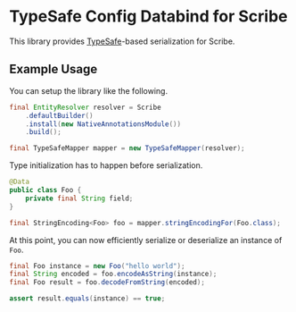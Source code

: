 # TypeSafe Config Databind for Scribe

This library provides [TypeSafe][typesafe]-based serialization for
Scribe.

[typesafe]: https://github.com/typesafehub/config

## Example Usage

You can setup the library like the following.

```java
final EntityResolver resolver = Scribe
    .defaultBuilder()
    .install(new NativeAnnotationsModule())
    .build();

final TypeSafeMapper mapper = new TypeSafeMapper(resolver);
```

Type initialization has to happen before serialization.

```java
@Data
public class Foo {
    private final String field;
}

final StringEncoding<Foo> foo = mapper.stringEncodingFor(Foo.class);
```

At this point, you can now efficiently serialize or deserialize an
instance of `Foo`.
 
```java
final Foo instance = new Foo("hello world");
final String encoded = foo.encodeAsString(instance);
final Foo result = foo.decodeFromString(encoded);

assert result.equals(instance) == true;
```

